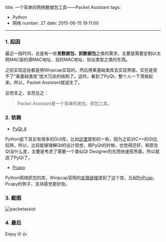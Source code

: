 title: 一个简单的网络数据包工具——Packet Assistant
tags:
  - Python
  - 网络
number: 27
date: 2015-06-15 19:11:00
---

### 1. 起因

最近一段时间，总是有一些**发数据包、抓数据包**之类的需求，主要是需要定制以太网MAC层的源MAC地址、目的MAC地址、协议类型之类的东西。

之前实现这些都是用Winpcap实现的，然后用某基础类库去实现界面，实在是受不了“某基础类库”庞大冗余的结构了。这时，看到了PyQt，整个人一下清爽起来。所以，Packet Assistant就诞生了。

总而言之，言而总之：

> Packet Assistant是一个简单的发包、抓包工具。

<!--more-->
### 2. 依赖
- [PyQt 4](http://www.riverbankcomputing.com/software/pyqt/download)

Python底下其实有很多的GUI库，比如[这里](http://www.zhihu.com/question/27159913)提到的一些，因为之前对C++的Qt比较熟，所以，比较能够理解Qt的设计思想，用PyQt的时候，也觉得还好，和原生Qt没什么差，主要是考虑了需要一个类似Qt Designer的东西快速搭界面。所以就选了PyQt了。
- [Pcapy](https://github.com/CoreSecurity/pcapy/wiki/Compiling-Pcapy-on-Windows-Guide)

Python网络抓包的库，Winpcap官网的[友情链接](https://www.winpcap.org/misc/links.htm)提到了这个库，比起[PyPcap](https://github.com/dugsong/pypcap)，Pcapy的例子、支持感觉更好些。
### 3. 截图

![packetassist](https://cloud.githubusercontent.com/assets/1736354/8158460/d367be9a-138f-11e5-84ae-346611f8aa59.png)
### 4. 最后

Enjoy it! :+1: 
